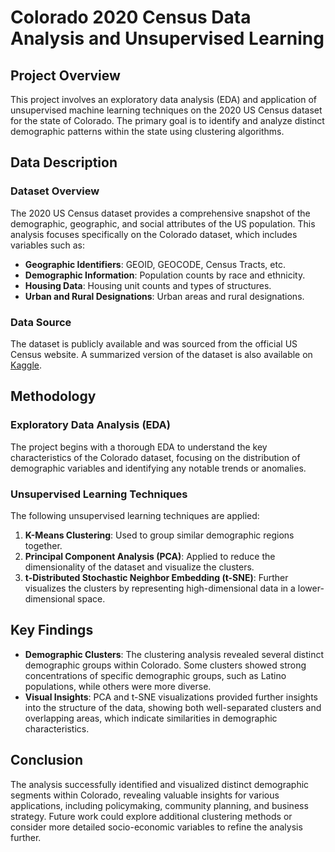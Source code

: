 # Colorado 2020 Census Data Analysis and Unsupervised Learning

## Project Overview

This project involves an exploratory data analysis (EDA) and application of unsupervised machine learning techniques on the 2020 US Census dataset for the state of Colorado. The primary goal is to identify and analyze distinct demographic patterns within the state using clustering algorithms.

## Data Description

### Dataset Overview
The 2020 US Census dataset provides a comprehensive snapshot of the demographic, geographic, and social attributes of the US population. This analysis focuses specifically on the Colorado dataset, which includes variables such as:

- **Geographic Identifiers**: GEOID, GEOCODE, Census Tracts, etc.
- **Demographic Information**: Population counts by race and ethnicity.
- **Housing Data**: Housing unit counts and types of structures.
- **Urban and Rural Designations**: Urban areas and rural designations.

### Data Source
The dataset is publicly available and was sourced from the official US Census website. A summarized version of the dataset is also available on [Kaggle](https://www.kaggle.com/datasets/zusmani/us-census-2020).

## Methodology

### Exploratory Data Analysis (EDA)
The project begins with a thorough EDA to understand the key characteristics of the Colorado dataset, focusing on the distribution of demographic variables and identifying any notable trends or anomalies.

### Unsupervised Learning Techniques
The following unsupervised learning techniques are applied:

1. **K-Means Clustering**: Used to group similar demographic regions together.
2. **Principal Component Analysis (PCA)**: Applied to reduce the dimensionality of the dataset and visualize the clusters.
3. **t-Distributed Stochastic Neighbor Embedding (t-SNE)**: Further visualizes the clusters by representing high-dimensional data in a lower-dimensional space.

## Key Findings

- **Demographic Clusters**: The clustering analysis revealed several distinct demographic groups within Colorado. Some clusters showed strong concentrations of specific demographic groups, such as Latino populations, while others were more diverse.
- **Visual Insights**: PCA and t-SNE visualizations provided further insights into the structure of the data, showing both well-separated clusters and overlapping areas, which indicate similarities in demographic characteristics.

## Conclusion

The analysis successfully identified and visualized distinct demographic segments within Colorado, revealing valuable insights for various applications, including policymaking, community planning, and business strategy. Future work could explore additional clustering methods or consider more detailed socio-economic variables to refine the analysis further.
